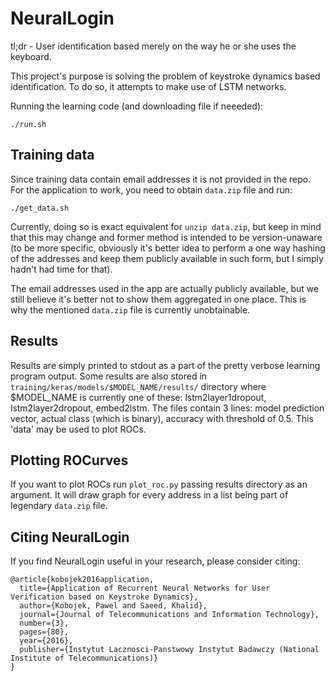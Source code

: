 # NeuralLogin

tl;dr - User identification based merely on the way he or she uses the keyboard.

This project's purpose is solving the problem of keystroke dynamics based identification. To do so, it attempts to make use of LSTM networks.

Running the learning code (and downloading file if neeeded):
```
./run.sh
```


## Training data
Since training data contain email addresses it is not provided in the repo. For the application to work, you need to obtain `data.zip` file and run: 
```
./get_data.sh
```
Currently, doing so is exact equivalent for `unzip data.zip`, but keep in mind that this may change and former method is intended to be version-unaware (to be more specific, obviously it's better idea to perform a one way hashing of the addresses and keep them publicly available in such form, but I simply hadn't had time for that).

The email addresses used in the app are actually publicly available, but we still believe it's better not to show them aggregated in one place. This is why the mentioned `data.zip` file is currently unobtainable.

## Results
Results are simply printed to stdout as a part of the pretty verbose learning program output. Some results are also stored in `training/keras/models/$MODEL_NAME/results/` directory where $MODEL_NAME is currently one of these: lstm2layer1dropout, lstm2layer2dropout, embed2lstm. The files contain 3 lines: model prediction vector, actual class (which is binary), accuracy with threshold of 0.5. This 'data' may be used to plot ROCs.

## Plotting ROCurves
If you want to plot ROCs run `plot_roc.py` passing results directory as an argument. It will draw graph for every address in a list being part of legendary `data.zip` file.

## Citing NeuralLogin
If you find NeuralLogin useful in your research, please consider citing:
```
@article{kobojek2016application,
  title={Application of Recurrent Neural Networks for User Verification based on Keystroke Dynamics},
  author={Kobojek, Pawel and Saeed, Khalid},
  journal={Journal of Telecommunications and Information Technology},
  number={3},
  pages={80},
  year={2016},
  publisher={Instytut Lacznosci-Panstwowy Instytut Badawczy (National Institute of Telecommunications)}
}
```

